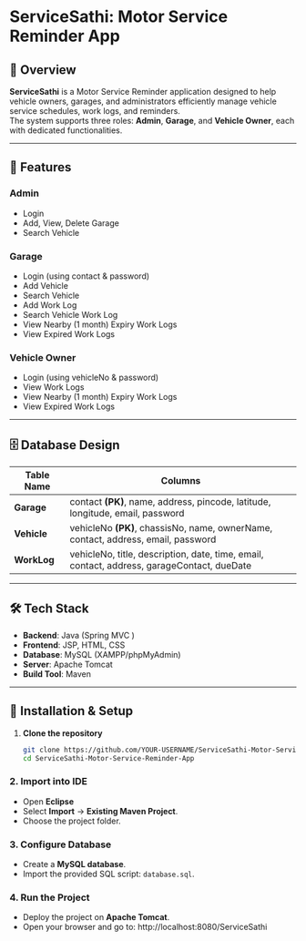 # ServiceSathi: Motor Service Reminder App

## 📌 Overview
**ServiceSathi** is a Motor Service Reminder application designed to help vehicle owners, garages, and administrators efficiently manage vehicle service schedules, work logs, and reminders.  
The system supports three roles: **Admin**, **Garage**, and **Vehicle Owner**, each with dedicated functionalities.

---

## 🎯 Features

### **Admin**
- Login
- Add, View, Delete Garage
- Search Vehicle

### **Garage**
- Login (using contact & password)
- Add Vehicle
- Search Vehicle
- Add Work Log
- Search Vehicle Work Log
- View Nearby (1 month) Expiry Work Logs
- View Expired Work Logs

### **Vehicle Owner**
- Login (using vehicleNo & password)
- View Work Logs
- View Nearby (1 month) Expiry Work Logs
- View Expired Work Logs

---

## 🗄 Database Design

| Table Name | Columns |
|------------|---------|
| **Garage** | contact **(PK)**, name, address, pincode, latitude, longitude, email, password |
| **Vehicle** | vehicleNo **(PK)**, chassisNo, name, ownerName, contact, address, email, password |
| **WorkLog** | vehicleNo, title, description, date, time, email, contact, address, garageContact, dueDate |

---

## 🛠 Tech Stack
- **Backend**: Java (Spring MVC )
- **Frontend**: JSP, HTML, CSS
- **Database**: MySQL (XAMPP/phpMyAdmin)
- **Server**: Apache Tomcat
- **Build Tool**: Maven

---

## 🚀 Installation & Setup
1. **Clone the repository**
   ```bash
   git clone https://github.com/YOUR-USERNAME/ServiceSathi-Motor-Service-Reminder-App.git
   cd ServiceSathi-Motor-Service-Reminder-App

 ### 2. Import into IDE
- Open **Eclipse**
- Select **Import** → **Existing Maven Project**.
- Choose the project folder.

### 3. Configure Database
- Create a **MySQL database**.
- Import the provided SQL script: `database.sql`.

### 4. Run the Project
- Deploy the project on **Apache Tomcat**.
- Open your browser and go to:
 http://localhost:8080/ServiceSathi

